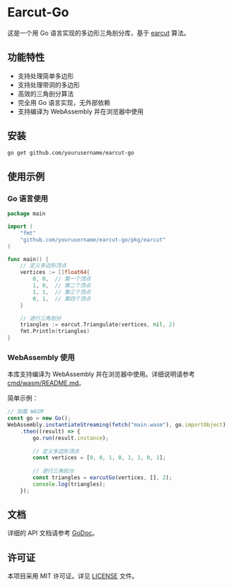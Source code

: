 # Earcut-Go

这是一个用 Go 语言实现的多边形三角剖分库，基于 [earcut](https://github.com/mapbox/earcut) 算法。

## 功能特性

- 支持处理简单多边形
- 支持处理带洞的多边形
- 高效的三角剖分算法
- 完全用 Go 语言实现，无外部依赖
- 支持编译为 WebAssembly 并在浏览器中使用

## 安装

```bash
go get github.com/yourusername/earcut-go
```

## 使用示例

### Go 语言使用

```go
package main

import (
    "fmt"
    "github.com/yourusername/earcut-go/pkg/earcut"
)

func main() {
    // 定义多边形顶点
    vertices := []float64{
        0, 0,  // 第一个顶点
        1, 0,  // 第二个顶点
        1, 1,  // 第三个顶点
        0, 1,  // 第四个顶点
    }

    // 进行三角剖分
    triangles := earcut.Triangulate(vertices, nil, 2)
    fmt.Println(triangles)
}
```

### WebAssembly 使用

本库支持编译为 WebAssembly 并在浏览器中使用。详细说明请参考 [cmd/wasm/README.md](wasm/README.md)。

简单示例：

```javascript
// 加载 WASM
const go = new Go();
WebAssembly.instantiateStreaming(fetch("main.wasm"), go.importObject)
    .then((result) => {
        go.run(result.instance);
        
        // 定义多边形顶点
        const vertices = [0, 0, 1, 0, 1, 1, 0, 1];
        
        // 进行三角剖分
        const triangles = earcutGo(vertices, [], 2);
        console.log(triangles);
    });
```

## 文档

详细的 API 文档请参考 [GoDoc](https://pkg.go.dev/github.com/yourusername/earcut-go)。

## 许可证

本项目采用 MIT 许可证。详见 [LICENSE](LICENSE) 文件。 